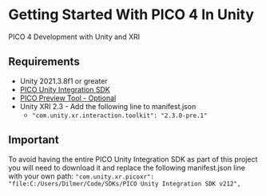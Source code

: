 # Getting Started With PICO 4 In Unity
PICO 4 Development with Unity and XRI

## Requirements
* Unity 2021.3.8f1 or greater
* [PICO Unity Integration SDK](https://developer-global.pico-interactive.com/sdk?deviceId=1&platformId=1&itemId=12)
* [PICO Preview Tool - Optional](https://developer-global.pico-interactive.com/sdk?deviceId=1&platformId=1&itemId=17)
* Unity XRI 2.3 - Add the following line to manifest.json
  * ```"com.unity.xr.interaction.toolkit": "2.3.0-pre.1"```
  
## Important
To avoid having the entire PICO Unity Integration SDK as part of this project you will need to download it and replace the following manifest.json line with your own path:
```"com.unity.xr.picoxr": "file:C:/Users/Dilmer/Code/SDKs/PICO Unity Integration SDK v212",```
